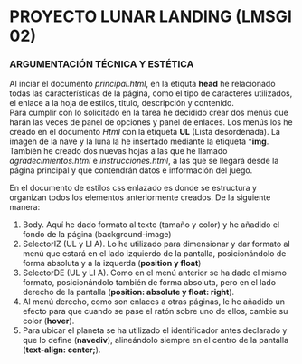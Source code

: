 # PROYECTO LUNAR LANDING (LMSGI 02)
### ARGUMENTACIÓN TÉCNICA Y ESTÉTICA

Al inciar el documento _principal.html_, en la etiquta **head** he relacionado todas las características de la página, como el tipo de caracteres utilizados, el enlace a la hoja de estilos, titulo, descripción y contenido.   
Para cumplir con lo solicitado en la tarea he decidido crear dos menús que harán las veces de panel de opciones y panel de enlaces.
Los menús los he creado en el documento _Html_ con la etiqueta **UL** (Lista desordenada).
La imagen de la nave y la luna la he insertado mediante la etiqueta ***img**.
También he creado dos nuevas hojas a las que he llamado _agradecimientos.html_ e _instrucciones.html_, a las que se llegará desde la página principal y que contendrán datos e información del juego.

En el documento de estilos css enlazado es donde se estructura y organizan todos los elementos anteriormente creados. De la siguiente manera:

1. Body. Aquí he dado formato al texto (tamaño y color) y he añadido el fondo de la página (background-image)
2. SelectorIZ (UL y LI A). Lo he utilizado para dimensionar y dar formato al menú que estará en el lado izquierdo de la pantalla, posicionándolo de forma absoluta y a la izquerda (**position y float**)
3. SelectorDE (UL y LI A). Como en el menú anterior se ha dado el mismo formato, posicionándolo también de forma absoluta, pero en el lado derecho de la pantalla (**position: absolute y float: right**).
4. Al menú derecho, como son enlaces a otras páginas, le he añadido un efecto para que cuando se pase el ratón sobre uno de ellos, cambie su color (**hover**).
5. Para ubicar el planeta se ha utilizado el identificador antes declarado y que lo define (**navediv**), alineándolo siempre en el centro de la pantalla (**text-align: center;**).

